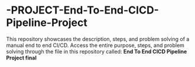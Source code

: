 # -PROJECT-End-To-End-CICD-Pipeline-Project
This repository showcases the description, steps, and problem solving of a manual end to end CI/CD.
Access the entire purpose, steps, and problem solving through the file in this repository called: **End To End CICD Pipeline Project final**
